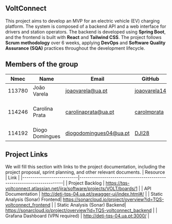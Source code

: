 ## VoltConnect

This project aims to develop an MVP for an electric vehicle (EV) charging platform. The system is composed of a backend API and a web interface for drivers and station operators. The backend is developed using **Spring Boot**, and the frontend is built with **React** and **Tailwind CSS**. The project follows **Scrum methodology** over 6 weeks, applying **DevOps** and **Software Quality Assurance (SQA)** practices throughout the development lifecycle.

## Members of the group

| Nmec   | Name              | Email                   | GitHub                                                      | Roles            |
|--------|-------------------|--------------------------|-------------------------------------------------------------|------------------|
|113780       | João Varela        | <joaovarela@ua.pt>       | [joaovarela14](https://github.com/joaovarela14)             | DevOps Master|
|114246        | Carolina Prata     | <carolinaprata@ua.pt>              | [carolmprata](https://github.com/carolmprata)         | Product Owner & Team Coordinator   |
|114192        | Diogo Domingues    | <diogodomingues04@ua.pt>              | [DJI28](https://github.com/DJI28)         | QA Engineer      |



## Project Links

We will fill this section with links to the project documentation, including the project proposal, sprint planning, and other relevant documents.
| Resource                  | Link                                                                 |
|---------------------------|----------------------------------------------------------------------|
| Project Backlog         | https://tqs-voltconnect.atlassian.net/jira/software/projects/VOLT/boards/1    |
| API Documentation      | http://deti-tqs-04.ua.pt/swagger-ui/index.html#/         |
| Static Analysis (Sonar) Frontend| https://sonarcloud.io/project/overview?id=TQS-voltconnect_frontend       |
| Static Analysis (Sonar) Backend| https://sonarcloud.io/project/overview?id=TQS-voltconnect_backend       |
| Grafana Dashboard (VPN required) | http://deti-tqs-04.ua.pt:3000/ |
